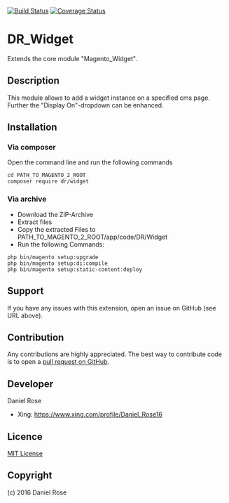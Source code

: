 [![Build Status](https://travis-ci.org/daniel-rose/magento2-widget.svg?branch=master)](https://travis-ci.org/daniel-rose/magento2-widget) [![Coverage Status](https://coveralls.io/repos/github/daniel-rose/magento2-widget/badge.svg?branch=master)](https://coveralls.io/github/daniel-rose/magento2-widget?branch=master)

# DR_Widget
Extends the core module "Magento_Widget".

## Description
This module allows to add a widget instance on a specified cms page. Further the "Display On"-dropdown can be enhanced.

## Installation

### Via composer
Open the command line and run the following commands
```
cd PATH_TO_MAGENTO_2_ROOT
composer require dr/widget
```

### Via archive
* Download the ZIP-Archive
* Extract files
* Copy the extracted Files to PATH_TO_MAGENTO_2_ROOT/app/code/DR/Widget
* Run the following Commands:
```
php bin/magento setup:upgrade
php bin/magento setup:di:compile
php bin/magento setup:static-content:deploy
```

## Support
If you have any issues with this extension, open an issue on GitHub (see URL above).

## Contribution
Any contributions are highly appreciated. The best way to contribute code is to open a [pull request on GitHub](https://help.github.com/articles/using-pull-requests/).

## Developer
Daniel Rose

* Xing: https://www.xing.com/profile/Daniel_Rose16

## Licence
[MIT License](https://opensource.org/licenses/MIT)

## Copyright
(c) 2016 Daniel Rose